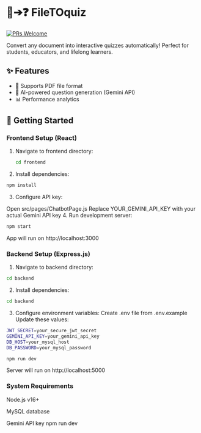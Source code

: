 # 📄➔❓ FileTOquiz

[![PRs Welcome](https://img.shields.io/badge/PRs-welcome-brightgreen.svg)](https://github.com/fouratidani/FileTOquiz/pulls)

Convert any document into interactive quizzes automatically! Perfect for students, educators, and lifelong learners.

## ✨ Features

- 📂 Supports PDF file format
- 🧠 AI-powered question generation (Gemini API)
- 📊 Performance analytics

## 🚀 Getting Started

### Frontend Setup (React)

1. Navigate to frontend directory:
   ```bash
   cd frontend
   ```
2. Install dependencies:
```bash
npm install
```
3. Configure API key:

Open src/pages/ChatbotPage.js
Replace YOUR_GEMINI_API_KEY with your actual Gemini API key
4. Run development server:
```bash
npm start
```
App will run on http://localhost:3000

### Backend Setup (Express.js)

1. Navigate to backend directory:
  ```bash
  cd backend
  ```
2. Install dependencies:
  ```bash
  cd backend
  ```
3. Configure environment variables:
   Create .env file from .env.example
  Update these values:
```bash
JWT_SECRET=your_secure_jwt_secret
GEMINI_API_KEY=your_gemini_api_key
DB_HOST=your_mysql_host
DB_PASSWORD=your_mysql_password
```
```bash
npm run dev
```
Server will run on http://localhost:5000
### System Requirements
Node.js v16+

MySQL database

Gemini API key
npm run dev
